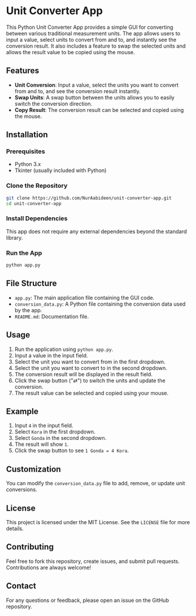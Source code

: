 # Unit Converter App

This Python Unit Converter App provides a simple GUI for converting between various traditional measurement units. The app allows users to input a value, select units to convert from and to, and instantly see the conversion result. It also includes a feature to swap the selected units and allows the result value to be copied using the mouse.

## Features

- **Unit Conversion**: Input a value, select the units you want to convert from and to, and see the conversion result instantly.
- **Swap Units**: A swap button between the units allows you to easily switch the conversion direction.
- **Copy Result**: The conversion result can be selected and copied using the mouse.

## Installation

### Prerequisites

- Python 3.x
- Tkinter (usually included with Python)

### Clone the Repository

```bash
git clone https://github.com/NurAabideen/unit-converter-app.git
cd unit-converter-app
```

### Install Dependencies

This app does not require any external dependencies beyond the standard library.

### Run the App

```bash
python app.py
```

## File Structure

- `app.py`: The main application file containing the GUI code.
- `conversion_data.py`: A Python file containing the conversion data used by the app.
- `README.md`: Documentation file.

## Usage

1. Run the application using `python app.py`.
2. Input a value in the input field.
3. Select the unit you want to convert from in the first dropdown.
4. Select the unit you want to convert to in the second dropdown.
5. The conversion result will be displayed in the result field.
6. Click the swap button ("⇄") to switch the units and update the conversion.
7. The result value can be selected and copied using your mouse.

## Example

1. Input `4` in the input field.
2. Select `Kora` in the first dropdown.
3. Select `Gonda` in the second dropdown.
4. The result will show `1`.
5. Click the swap button to see `1 Gonda = 4 Kora`.

## Customization

You can modify the `conversion_data.py` file to add, remove, or update unit conversions.

## License

This project is licensed under the MIT License. See the `LICENSE` file for more details.

## Contributing

Feel free to fork this repository, create issues, and submit pull requests. Contributions are always welcome!

## Contact

For any questions or feedback, please open an issue on the GitHub repository.


